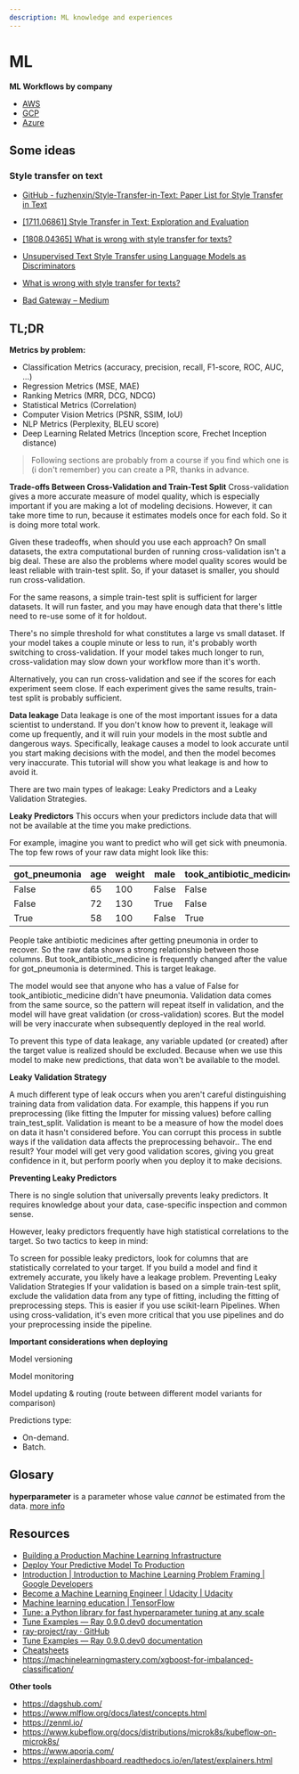 ```yaml
---
description: ML knowledge and experiences
---
```


# ML



**ML Workflows by company**

- [AWS](https://docs.aws.amazon.com/sagemaker/latest/dg/how-it-works-mlconcepts.html)
- [GCP](https://cloud.google.com/ai-platform/docs/ml-solutions-overview)
- [Azure](https://docs.microsoft.com/en-us/azure/machine-learning/overview-what-is-azure-ml)

## Some ideas

### Style transfer on text

- [GitHub - fuzhenxin/Style-Transfer-in-Text: Paper List for Style Transfer in Text](https://github.com/fuzhenxin/Style-Transfer-in-Text)

- [[1711.06861] Style Transfer in Text: Exploration and Evaluation](https://arxiv.org/abs/1711.06861)

- [[1808.04365] What is wrong with style transfer for texts?](https://arxiv.org/abs/1808.04365)

- [Unsupervised Text Style Transfer using Language Models as Discriminators](https://papers.nips.cc/paper/7959-unsupervised-text-style-transfer-using-language-models-as-discriminators)

- [What is wrong with style transfer for texts?](https://www.groundai.com/project/what-is-wrong-with-style-transfer-for-texts/1)

- [Bad Gateway – Medium](https://medium.com/@mukundan_8066/author-style-transfer-using-recurrent-neural-networks-c8c8f83b33cc)

## TL;DR

**Metrics by problem:**

- Classification Metrics (accuracy, precision, recall, F1-score, ROC, AUC, …)
- Regression Metrics (MSE, MAE)
- Ranking Metrics (MRR, DCG, NDCG)
- Statistical Metrics (Correlation)
- Computer Vision Metrics (PSNR, SSIM, IoU)
- NLP Metrics (Perplexity, BLEU score)
- Deep Learning Related Metrics (Inception score, Frechet Inception distance)

> Following sections are probably from a course if you find which one is (i don't remember) you can create a PR, thanks in advance.

**Trade-offs Between Cross-Validation and Train-Test Split**
Cross-validation gives a more accurate measure of model quality, which is especially important if you are making a lot of modeling decisions. However, it can take more time to run, because it estimates models once for each fold. So it is doing more total work.

Given these tradeoffs, when should you use each approach? On small datasets, the extra computational burden of running cross-validation isn't a big deal. These are also the problems where model quality scores would be least reliable with train-test split. So, if your dataset is smaller, you should run cross-validation.

For the same reasons, a simple train-test split is sufficient for larger datasets. It will run faster, and you may have enough data that there's little need to re-use some of it for holdout.

There's no simple threshold for what constitutes a large vs small dataset. If your model takes a couple minute or less to run, it's probably worth switching to cross-validation. If your model takes much longer to run, cross-validation may slow down your workflow more than it's worth.

Alternatively, you can run cross-validation and see if the scores for each experiment seem close. If each experiment gives the same results, train-test split is probably sufficient.

**Data leakage**
Data leakage is one of the most important issues for a data scientist to understand. If you don't know how to prevent it, leakage will come up frequently, and it will ruin your models in the most subtle and dangerous ways. Specifically, leakage causes a model to look accurate until you start making decisions with the model, and then the model becomes very inaccurate. This tutorial will show you what leakage is and how to avoid it.

There are two main types of leakage: Leaky Predictors and a Leaky Validation Strategies.

**Leaky Predictors**
This occurs when your predictors include data that will not be available at the time you make predictions.

For example, imagine you want to predict who will get sick with pneumonia. The top few rows of your raw data might look like this:

| got_pneumonia | age  | weight | male  | took_antibiotic_medicine | ...  |
| ------------- | ---- | ------ | ----- | ------------------------ | ---- |
| False         | 65   | 100    | False | False                    | ...  |
| False         | 72   | 130    | True  | False                    | ...  |
| True          | 58   | 100    | False | True                     | ...  |

People take antibiotic medicines after getting pneumonia in order to recover. So the raw data shows a strong relationship between those columns. But took_antibiotic_medicine is frequently changed after the value for got_pneumonia is determined. This is target leakage.

The model would see that anyone who has a value of False for took_antibiotic_medicine didn't have pneumonia. Validation data comes from the same source, so the pattern will repeat itself in validation, and the model will have great validation (or cross-validation) scores. But the model will be very inaccurate when subsequently deployed in the real world.

To prevent this type of data leakage, any variable updated (or created) after the target value is realized should be excluded. Because when we use this model to make new predictions, that data won't be available to the model.

**Leaky Validation Strategy**

A much different type of leak occurs when you aren't careful distinguishing training data from validation data. For example, this happens if you run preprocessing (like fitting the Imputer for missing values) before calling train_test_split. Validation is meant to be a measure of how the model does on data it hasn't considered before. You can corrupt this process in subtle ways if the validation data affects the preprocessing behavoir.. The end result? Your model will get very good validation scores, giving you great confidence in it, but perform poorly when you deploy it to make decisions.

**Preventing Leaky Predictors**

There is no single solution that universally prevents leaky predictors. It requires knowledge about your data, case-specific inspection and common sense.

However, leaky predictors frequently have high statistical correlations to the target. So two tactics to keep in mind:

To screen for possible leaky predictors, look for columns that are statistically correlated to your target.
If you build a model and find it extremely accurate, you likely have a leakage problem.
Preventing Leaky Validation Strategies
If your validation is based on a simple train-test split, exclude the validation data from any type of fitting, including the fitting of preprocessing steps. This is easier if you use scikit-learn Pipelines. When using cross-validation, it's even more critical that you use pipelines and do your preprocessing inside the pipeline.



**Important considerations when deploying**

Model versioning

Model monitoring

Model updating & routing (route between different model variants for comparison)

Predictions type:

- On-demand.
- Batch.

## Glosary

**hyperparameter** is a parameter whose value *cannot* be estimated from the data. [more info](https://scikit-learn.org/stable/modules/grid_search.html#)



## Resources

- [Building a Production Machine Learning Infrastructure](https://machinelearningmastery.com/building-a-production-machine-learning-infrastructure/)
- [Deploy Your Predictive Model To Production](https://machinelearningmastery.com/deploy-machine-learning-model-to-production/)
- [Introduction  \|  Introduction to Machine Learning Problem Framing  |  Google Developers](https://developers.google.com/machine-learning/problem-framing/)
- [Become a Machine Learning Engineer \| Udacity | Udacity](https://www.udacity.com/course/machine-learning-engineer-nanodegree--nd009t)
- [Machine learning education  \|  TensorFlow](https://www.tensorflow.org/resources/learn-ml)
- [Tune: a Python library for fast hyperparameter tuning at any scale](https://towardsdatascience.com/fast-hyperparameter-tuning-at-scale-d428223b081c)
- [Tune Examples — Ray 0.9.0.dev0 documentation](https://ray.readthedocs.io/en/latest/tune-examples.html)
- [ray-project/ray · GitHub](https://github.com/ray-project/ray/blob/master/python/ray/tune/examples/xgboost_example.py)
- [Tune Examples — Ray 0.9.0.dev0 documentation](https://ray.readthedocs.io/en/latest/tune-examples.html)
- [Cheatsheets](https://startupsventurecapital.com/essential-cheat-sheets-for-machine-learning-and-deep-learning-researchers-efb6a8ebd2e5)
- https://machinelearningmastery.com/xgboost-for-imbalanced-classification/



**Other tools**

- https://dagshub.com/
- https://www.mlflow.org/docs/latest/concepts.html
- https://zenml.io/
- https://www.kubeflow.org/docs/distributions/microk8s/kubeflow-on-microk8s/
- https://www.aporia.com/
- https://explainerdashboard.readthedocs.io/en/latest/explainers.html
